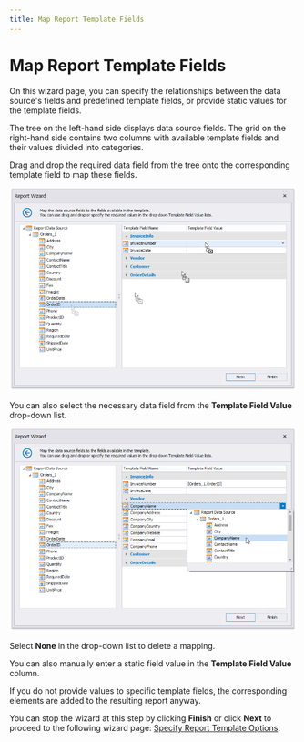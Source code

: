 ```yaml
---
title: Map Report Template Fields
---
```

# Map Report Template Fields

On this wizard page, you can specify the relationships between the data source's fields and predefined template fields, or provide static values for the template fields.

The tree on the left-hand side displays data source fields. The grid on the right-hand side contains two columns with available template fields and their values divided into categories.

Drag and drop the required data field from the tree onto the corresponding template field to map these fields.

![report-template-wizard-map-fields-drag-and-drop](../../../../../../images/eurd-win-report-template-wizard-map-fields-drag-and-drop.png)

You can also select the necessary data field from the **Template Field Value** drop-down list.

![report-template-wizard-map-fields-drop-down-list](../../../../../../images/eurd-win-report-template-wizard-map-fields-drop-down-list.png)

Select **None** in the drop-down list to delete a mapping.

You can also manually enter a static field value in the **Template Field Value** column.

If you do not provide values to specific template fields, the corresponding elements are added to the resulting report anyway.

You can stop the wizard at this step by clicking **Finish** or click **Next** to proceed to the following wizard page: [Specify Report Template Options](specify-report-template-options.md).